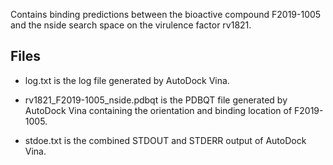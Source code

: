 Contains binding predictions between the bioactive compound F2019-1005 and the nside search space on the virulence factor rv1821.

## Files

- log.txt is the log file generated by AutoDock Vina.

- rv1821_F2019-1005_nside.pdbqt is the PDBQT file generated by AutoDock Vina containing the orientation and binding location of F2019-1005.

- stdoe.txt is the combined STDOUT and STDERR output of AutoDock Vina.

